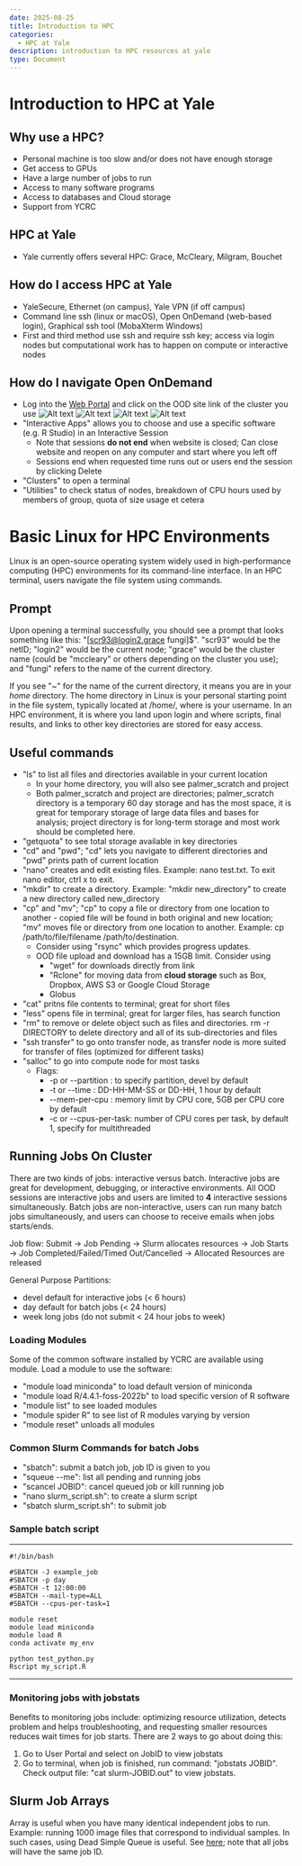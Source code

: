 ```yaml
---
date: 2025-08-25
title: Introduction to HPC
categories: 
  - HPC at Yale
description: introduction to HPC resources at yale
type: Document
---
```


# Introduction to HPC at Yale
## Why use a HPC?
- Personal machine is too slow and/or does not have enough storage
- Get access to GPUs
- Have a large number of jobs to run
- Access to many software programs
- Access to databases and Cloud storage
- Support from YCRC

## HPC at Yale
- Yale currently offers several HPC: Grace, McCleary, Milgram, Bouchet

## How do I access HPC at Yale
- YaleSecure, Ethernet (on campus), Yale VPN (if off campus)
- Command line ssh (linux or macOS), Open OnDemand (web-based login), Graphical ssh tool (MobaXterm Windows)
- First and third method use ssh and require ssh key; access via login nodes but computational work has to happen on compute or interactive nodes 

## How do I navigate Open OnDemand
- Log into the [Web Portal](https://docs.ycrc.yale.edu/clusters-at-yale/access/ood/#:~:text=Open%20OnDemand%20is%20available%20on%20each%20cluster%20using,to%20access%20the%20web%20portal%20on%20the%20cluster.) and click on the OOD site link of the cluster you use
![Alt text](./images/yserc-introtohpc0.png)
![Alt text](./images/yserc-introtohpc1.png)
![Alt text](./images/yserc-introtohpc2.png)
![Alt text](./images/yserc-introtohpc3.png)
- "Interactive Apps" allows you to choose and use a specific software (e.g. R Studio) in an Interactive Session
  - Note that sessions **do not end** when website is closed; Can close website and reopen on any computer and start where you left off
  - Sessions end when requested time runs out or users end the session by clicking Delete
- "Clusters" to open a terminal
- "Utilities" to check status of nodes, breakdown of CPU hours used by members of group, quota of size usage et cetera

# Basic Linux for HPC Environments
Linux is an open-source operating system widely used in high-performance computing (HPC) environments for its command-line interface. In an HPC terminal, users navigate the file system using commands.

## Prompt
Upon opening a terminal successfully, you should see a prompt that looks something like this: "[scr93@login2.grace fungi]$". "scr93" would be the netID; "login2" would be the current node; "grace" would be the cluster name (could be "mccleary" or others depending on the cluster you use); and "fungi" refers to the name of the current directory. 

If you see "~" for the name of the current directory, it means you are in your *home* directory. The home directory in Linux is your personal starting point in the file system, typically located at /home/<netid>, where <netid> is your username. In an HPC environment, it is where you land upon login and where scripts, final results, and links to other key directories are stored for easy access. 

## Useful commands
- "ls" to list all files and directories available in your current location
  - In your home directory, you will also see palmer_scratch and project
  - Both palmer_scratch and project are directories; palmer_scratch directory is a temporary 60 day storage and has the most space, it is great for temporary storage of large data files and bases for analysis; project directory is for long-term storage and most work should be completed here.
- "getquota" to see total storage available in key directories
- "cd" and "pwd"; "cd" lets you navigate to different directories and "pwd" prints path of current location
- "nano" creates and edit existing files. Example: nano test.txt. To exit nano editor, ctrl x to exit. 
- "mkdir" to create a directory. Example: "mkdir new_directory" to create a new directory called new_directory
- "cp" and "mv"; "cp" to copy a file or directory from one location to another - copied file will be found in both original and new location; "mv" moves file or directory from one location to another. Example: cp /path/to/file/filename /path/to/destination.
  - Consider using "rsync" which provides progress updates.
  - OOD file upload and download has a 15GB limit. Consider using
    - "wget" for downloads directly from link
    - "Rclone" for moving data from **cloud storage** such as Box, Dropbox, AWS S3 or Google Cloud Storage
    - Globus
- "cat" pritns file contents to terminal; great for short files
- "less" opens file in terminal; great for larger files, has search function
- "rm" to remove or delete object such as files and directories. rm -r DIRECTORY to delete directory and all of its sub-directories and files
- "ssh transfer" to go onto transfer node, as transfer node is more suited for transfer of files (optimized for different tasks)
- "salloc" to go into compute node for most tasks
    - Flags:
      - -p or --partition : to specify partition, devel by default
      - -t or --time : DD-HH-MM-SS or DD-HH, 1 hour by default
      - --mem-per-cpu : memory limit by CPU core, 5GB per CPU core by default
      - -c or --cpus-per-task: number of CPU cores per task, by default 1, specify for multithreaded

## Running Jobs On Cluster
There are two kinds of jobs: interactive versus batch. Interactive jobs are great for development, debugging, or interactive environments. All OOD sessions are interactive jobs and users are limited to **4** interactive sessions simultaneously. Batch jobs are non-interactive, users can run many batch jobs simultaneously, and users can choose to receive emails when jobs starts/ends. 

Job flow: Submit -> Job Pending -> Slurm allocates resources -> Job Starts -> Job Completed/Failed/Timed Out/Cancelled -> Allocated Resources are released

General Purpose Partitions: 
- devel default for interactive jobs (< 6 hours)
- day default for batch jobs (< 24 hours) 
- week long jobs (do not submit < 24 hour jobs to week)

### Loading Modules
Some of the common software installed by YCRC are available using module. Load a module to use the software:
- "module load miniconda" to load default version of miniconda
- "module load R/4.4.1-foss-2022b" to load specific version of R software
- "module list" to see loaded modules
- "module spider R" to see list of R modules varying by version
- "module reset" unloads all modules
 
### Common Slurm Commands for batch Jobs
- "sbatch": submit a batch job, job ID is given to you
- "squeue --me": list all pending and running jobs
- "scancel JOBID": cancel queued job or kill running job
- "nano slurm_script.sh": to create a slurm script
- "sbatch slurm_script.sh": to submit job

### Sample batch script
---
```
#!/bin/bash

#SBATCH -J example_job
#SBATCH -p day
#SBATCH -t 12:00:00 
#SBATCH --mail-type=ALL
#SBATCH --cpus-per-task=1

module reset
module load miniconda
module load R
conda activate my_env

python test_python.py
Rscript my_script.R
```
---

### Monitoring jobs with jobstats
Benefits to monitoring jobs include: optimizing resource utilization, detects problem and helps troubleshooting, and requesting smaller resources reduces wait times for job starts. There are 2 ways to go about doing this:
1. Go to User Portal and select on JobID to view jobstats
2. Go to terminal, when job is finished, run command: "jobstats JOBID". Check output file: "cat slurm-JOBID.out" to view jobstats.

## Slurm Job Arrays
Array is useful when you have many identical independent jobs to run. Example: running 1000 image files that correspond to individual samples. In such cases, using Dead Simple Queue is useful. See [here](https://docs.ycrc.yale.edu/clusters-at-yale/job-scheduling/dsq/); note that all jobs will have the same job ID. 



